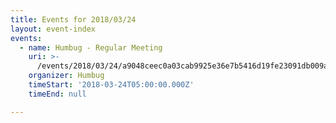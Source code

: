 ```yaml
---
title: Events for 2018/03/24
layout: event-index
events:
  - name: Humbug - Regular Meeting
    uri: >-
      /events/2018/03/24/a9048ceec0a03cab9925e36e7b5416d19fe23091db009ac1e34c869a0c90e647
    organizer: Humbug
    timeStart: '2018-03-24T05:00:00.000Z'
    timeEnd: null

---
```

